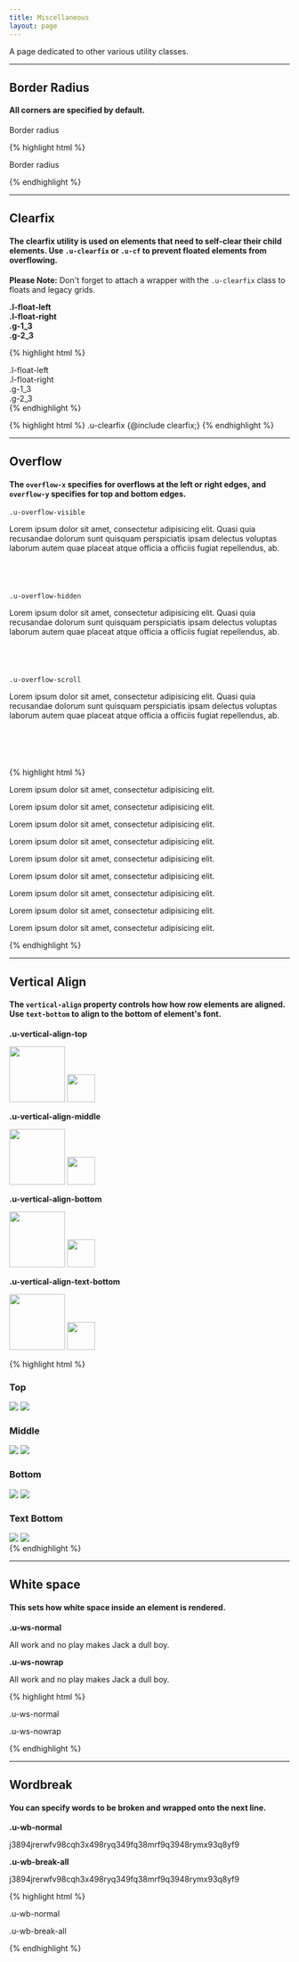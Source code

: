 ```yaml
---
title: Miscellaneous
layout: page
---
```


<p class="t-4">A page dedicated to other various utility classes.</p>

<hr />

<h2 class="m-bottom-4">Border Radius</h2>

#### All corners are specified by default.

<div class="p-4 border u-border-radius m-bottom-4">
		<p class ="m-0">Border radius</p>
</div>

{% highlight html %}
<div class="p-4 border u-border-radius">
	<p>Border radius</p>
</div>
{% endhighlight %}


<hr />

<h2 class="m-bottom-4">Clearfix</h2>

#### The clearfix utility is used on elements that need to self-clear their child elements. Use <code>.u-clearfix</code> or <code>.u-cf</code> to prevent floated elements from overflowing.


<p class="Alert m-top-4">
<strong>Please Note:</strong> Don't forget to attach a wrapper with the <code>.u-clearfix</code> class to floats and legacy grids.</p>

<div class="bg-c-g200 border-radius p-2 m-bottom-4">
	<div class="u-clearfix m-top-2 m-bottom-2">
		<div class="bg-c-g100 border-radius p-4 l-float-left"><strong>.l-float-left</strong></div>
		<div class="bg-c-g100 border-radius p-4 l-float-right"><strong>.l-float-right</strong></div>
	</div>
	<div class="u-clearfix m-bottom-2">
		<div class="bg-c-g100 border-radius p-4 t-center g-1_3"><strong>.g-1_3</strong></div>
		<div class="bg-c-g100 border-radius p-4 t-center g-2_3"><strong>.g-2_3</strong></div>
	</div>
</div>

{% highlight html %}
<div class="u-clearfix">
	<div class="l-float-left">.l-float-left</div>
	<div class="l-float-right">.l-float-right</div>
</div>
<div class="u-clearfix">
	<div class="g-1_3">.g-1_3</div>
	<div class="g-2_3">.g-2_3</div>
</div>
{% endhighlight %}

{% highlight html %}
.u-clearfix {@include clearfix;}
{% endhighlight %}



<hr />

<h2 class="m-bottom-4">Overflow</h2>

#### The <code>overflow-x</code> specifies for overflows at the left or right edges, and <code>overflow-y</code> specifies for top and bottom edges.

<div class="Grid--auto m-bottom-6">
<div class="bg-c-g200 p-2 m-bottom-2 u-border-radius u-overflow-visible" style="height:150px">
	<code class="m-0">.u-overflow-visible</code>
	<p>Lorem ipsum dolor sit amet, consectetur adipisicing elit. Quasi quia recusandae dolorum sunt quisquam perspiciatis ipsam delectus voluptas laborum autem quae placeat atque officia a officiis fugiat repellendus, ab.</p>
</div>
<div class="bg-c-g200 p-2 m-bottom-2 u-border-radius u-overflow-hidden" style="height:150px">
	<code class="m-0">.u-overflow-hidden</code>
	<p>Lorem ipsum dolor sit amet, consectetur adipisicing elit. Quasi quia recusandae dolorum sunt quisquam perspiciatis ipsam delectus voluptas laborum autem quae placeat atque officia a officiis fugiat repellendus, ab.</p>
</div>
<div class="bg-c-g200 p-2 m-bottom-2 u-border-radius u-overflow-scroll" style="height:150px">
	<code class="m-0">.u-overflow-scroll</code>
	<p>Lorem ipsum dolor sit amet, consectetur adipisicing elit. Quasi quia recusandae dolorum sunt quisquam perspiciatis ipsam delectus voluptas laborum autem quae placeat atque officia a officiis fugiat repellendus, ab.</p>
</div>
</div><!--Grid-->

{% highlight html %}
<div class="u-overflow-visible">
	<p>Lorem ipsum dolor sit amet, consectetur adipisicing elit.</p>
</div>
<div class="u-overflow-hidden">
	<p>Lorem ipsum dolor sit amet, consectetur adipisicing elit.</p>
</div>
<div class="u-overflow-scroll">
	<p>Lorem ipsum dolor sit amet, consectetur adipisicing elit.</p>
</div>
<div class="u-overflow-x-visible">
	<p>Lorem ipsum dolor sit amet, consectetur adipisicing elit.</p>
</div>
<div class="u-overflow-x-hidden">
	<p>Lorem ipsum dolor sit amet, consectetur adipisicing elit.</p>
</div>
<div class="u-overflow-x-scroll">
	<p>Lorem ipsum dolor sit amet, consectetur adipisicing elit.</p>
</div>
<div class="u-overflow-y-visible">
	<p>Lorem ipsum dolor sit amet, consectetur adipisicing elit.</p>
</div>
<div class="u-overflow-y-hidden">
	<p>Lorem ipsum dolor sit amet, consectetur adipisicing elit.</p>
</div>
<div class="u-overflow-y-scroll">
	<p>Lorem ipsum dolor sit amet, consectetur adipisicing elit.</p>
</div>

{% endhighlight %}


<hr />

<h2 class="m-bottom-4">Vertical Align</h2>

#### The <code>vertical-align</code> property controls how how row elements are aligned. Use <code>text-bottom</code> to align to the bottom of element's font.

<div class="Grid--auto bg-c-g100 t-center p-3 m-bottom-2">
		<div class="border p-2 t-c-g200">
				<p class="t-2 t-c-g500"><strong>.u-vertical-align-top</strong></p>
				<img src="https://www.dreamhost.com/assets/images/robot.presents.right.svg" class="u-vertical-align-top" style="height: 100px;" />
				<img src="https://www.dreamhost.com/assets/images/logo.symbol.svg" class="u-vertical-align-top" style="height: 50px;" />
		</div>
		<div class="border p-2 t-c-g200">
				<p class="t-2 t-c-g500"><strong>.u-vertical-align-middle</strong></p>
				<img src="https://www.dreamhost.com/assets/images/robot.presents.right.svg" class="u-vertical-align-middle" style="height: 100px;" />
				<img src="https://www.dreamhost.com/assets/images/logo.symbol.svg" class="u-vertical-align-middle" style="height: 50px;" />
		</div>
		<div class="border p-2 t-c-g200">
				<p class="t-2 t-c-g500"><strong>.u-vertical-align-bottom</strong></p>
				<img src="https://www.dreamhost.com/assets/images/robot.presents.right.svg" class="u-vertical-align-bottom" style="height: 100px;" />
				<img src="https://www.dreamhost.com/assets/images/logo.symbol.svg" class="u-vertical-align-bottom" style="height: 50px;" />
		</div>
		<div class="border p-2 t-c-g200">
				<p class="t-2 t-c-g500"><strong>.u-vertical-align-text-bottom</strong></p>
				<img src="https://www.dreamhost.com/assets/images/robot.presents.right.svg" class="u-vertical-align-text-bottom" style="height: 100px;" />
				<img src="https://www.dreamhost.com/assets/images/logo.symbol.svg" class="u-vertical-align-text-bottom" style="height: 50px;" />	
		</div>
</div>


{% highlight html %}
<div>
	<h3>Top</h3>
	<img src="robot.svg" class="u-vertical-align-top" />
	<img src="moon.svg" class="u-vertical-align-top" />
</div>
<div>
	<h3>Middle</h3>
	<img src="robot.svg" class="u-vertical-align-middle" />
	<img src="moon.svg" class="u-vertical-align-middle" />
</div>
<div>
	<h3>Bottom</h3>
	<img src="robot.svg" class="u-vertical-align-bottom" />
	<img src="moon.svg" class="u-vertical-align-bottom" />
</div>
<div>
	<h3>Text Bottom</h3>
	<img src="robot.svg" class="u-vertical-align-text-bottom" />
	<img src="moon.svg" class="u-vertical-align-text-bottom" />
</div>
{% endhighlight %}


<hr />

<h2 class="m-bottom-4">White space</h2>

#### This sets how white space inside an element is rendered.

<div class="Grid--auto m-bottom-2">
	<div class="bg-c-g100 p-2">
		<div class="g-1_2 bg-c-g200 u-ws-normal m-bottom-0 p-2">
			<p class="t-2 t-c-g500"><strong>.u-ws-normal</strong></p> All work and no play makes Jack a dull boy.
		</div>
	</div>
	<div class="bg-c-g100 p-2">
			<div class="g-1_2 bg-c-g200 u-ws-nowrap m-bottom-0 p-2">
				<p class="t-2 t-c-g500"><strong>.u-ws-nowrap</strong></p>All work and no play makes Jack a dull boy.
			</div>
	</div>
</div>

{% highlight html %}
<div class="border u-ws-normal m-bottom">
	<p>.u-ws-normal</p>
</div>
<div class="border u-ws-nowrap m-bottom">
	<p>.u-ws-nowrap</p>
</div>
{% endhighlight %}


<hr />

<h2 class="m-bottom-4">Wordbreak</h2>

#### You can specify words to be broken and wrapped onto the next line.

<div class="Grid--auto m-bottom-2">
	<div class="bg-c-g100 p-2">
		<div class="bg-c-g200 g-1_2 p-2 u-wb-normal m-bottom-0 border-radius">
				<p class="t-2 t-c-g500"><strong>.u-wb-normal</strong></p>j3894jrerwfv98cqh3x498ryq349fq38mrf9q3948rymx93q8yf9
		</div>
	</div>
	<div class="bg-c-g100 p-2">
		<div class="bg-c-g200 g-1_2 p-2 u-wb-break-all m-bottom-0 border-radius">
				<p class="t-2 t-c-g500"><strong>.u-wb-break-all</strong></p> j3894jrerwfv98cqh3x498ryq349fq38mrf9q3948rymx93q8yf9
		</div>
	</div>
</div>

{% highlight html %}
<div class="border u-wb-normal m-bottom">
	<p>.u-wb-normal</p>
</div>
<div class="border u-wb-break-all m-bottom">
	<p>.u-wb-break-all</p>
</div>
{% endhighlight %}